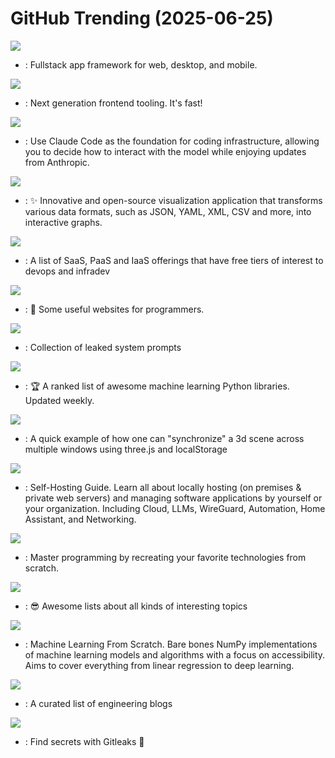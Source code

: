 # GitHub Trending (2025-06-25)

![](https://img.shields.io/badge/Rust-New%2085-green?style=flat-square&logo=appveyor)
- [](https://github.comundefined): Fullstack app framework for web, desktop, and mobile.

![](https://img.shields.io/badge/TypeScript-New%2033-green?style=flat-square&logo=appveyor)
- [](https://github.comundefined): Next generation frontend tooling. It's fast!

![](https://img.shields.io/badge/TypeScript-New%20340-green?style=flat-square&logo=appveyor)
- [](https://github.comundefined): Use Claude Code as the foundation for coding infrastructure, allowing you to decide how to interact with the model while enjoying updates from Anthropic.

![](https://img.shields.io/badge/TypeScript-New%2076-green?style=flat-square&logo=appveyor)
- [](https://github.comundefined): ✨ Innovative and open-source visualization application that transforms various data formats, such as JSON, YAML, XML, CSV and more, into interactive graphs.

![](https://img.shields.io/badge/HTML-New%20695-green?style=flat-square&logo=appveyor)
- [](https://github.comundefined): A list of SaaS, PaaS and IaaS offerings that have free tiers of interest to devops and infradev

![](https://img.shields.io/badge/none-New%20557-green?style=flat-square&logo=appveyor)
- [](https://github.comundefined): 🔗 Some useful websites for programmers.

![](https://img.shields.io/badge/none-New%20403-green?style=flat-square&logo=appveyor)
- [](https://github.comundefined): Collection of leaked system prompts

![](https://img.shields.io/badge/none-New%20426-green?style=flat-square&logo=appveyor)
- [](https://github.comundefined): 🏆 A ranked list of awesome machine learning Python libraries. Updated weekly.

![](https://img.shields.io/badge/JavaScript-New%2034-green?style=flat-square&logo=appveyor)
- [](https://github.comundefined): A quick example of how one can "synchronize" a 3d scene across multiple windows using three.js and localStorage

![](https://img.shields.io/badge/Dockerfile-New%20347-green?style=flat-square&logo=appveyor)
- [](https://github.comundefined): Self-Hosting Guide. Learn all about locally hosting (on premises & private web servers) and managing software applications by yourself or your organization. Including Cloud, LLMs, WireGuard, Automation, Home Assistant, and Networking.

![](https://img.shields.io/badge/Markdown-New%20802-green?style=flat-square&logo=appveyor)
- [](https://github.comundefined): Master programming by recreating your favorite technologies from scratch.

![](https://img.shields.io/badge/none-New%20912-green?style=flat-square&logo=appveyor)
- [](https://github.comundefined): 😎 Awesome lists about all kinds of interesting topics

![](https://img.shields.io/badge/Python-New%20377-green?style=flat-square&logo=appveyor)
- [](https://github.comundefined): Machine Learning From Scratch. Bare bones NumPy implementations of machine learning models and algorithms with a focus on accessibility. Aims to cover everything from linear regression to deep learning.

![](https://img.shields.io/badge/Ruby-New%20407-green?style=flat-square&logo=appveyor)
- [](https://github.comundefined): A curated list of engineering blogs

![](https://img.shields.io/badge/Go-New%2058-green?style=flat-square&logo=appveyor)
- [](https://github.comundefined): Find secrets with Gitleaks 🔑

